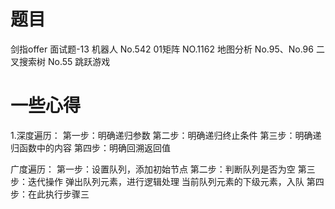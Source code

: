 # 题目
剑指offer 面试题-13 机器人 No.542 01矩阵 NO.1162 地图分析 No.95、No.96 二叉搜索树 No.55 跳跃游戏

# 一些心得
1.深度遍历： 第一步：明确递归参数 第二步：明确递归终止条件 第三步：明确递归函数中的内容 第四步：明确回溯返回值

  广度遍历： 第一步：设置队列，添加初始节点 第二步：判断队列是否为空 第三步：迭代操作 弹出队列元素，进行逻辑处理 当前队列元素的下级元素，入队 第四步：在此执行步骤三
